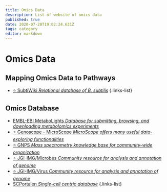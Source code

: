 ```yaml
---
title: Omics Data
description: List of website of omics data
published: true
date: 2020-07-20T19:02:24.631Z
tags: category
editor: markdown
---
```


# Omics Data

## Mapping Omics Data to Pathways

- [:star: SubtiWiki *Relational database of B. subtilis*](https://vdclab-wiki.herokuapp.com/en/databases/organism_specific/SubtiWiki)
{.links-list}

## Omics Database

- [EMBL-EBI MetaboLights *Database for submitting, browsing, and downloading metabolomics experiments*](https://vdclab-wiki.herokuapp.com/en/omics-data/omics-data/MetaboLights)
- [:star: Genoscope - MicroScope *MicroScope offers many useful data-exploring functionalities*](https://vdclab-wiki.herokuapp.com/en/tools/analysis/Genoscope-Microscope)
- [:star: GNPS *Mass spectrometry knowledge base for community-wide organization*](https://vdclab-wiki.herokuapp.com/en/omics-data/omics-data/GNPS)
- [:star: JGI-IMG/Microbes *Community resource for analysis and annotation of genome*](https://vdclab-wiki.herokuapp.com/en/databases/prokaryote_databases/JGI-IMG)
- [:star: JGI-IMG/Virus *Community resource for analysis and annotation of genome*](https://vdclab-wiki.herokuapp.com/databases/virus_databases/JGI-IMG-VR/)
- [SCPortalen *Single-cell centric database*](https://vdclab-wiki.herokuapp.com/en/omics-data/omics-data/SCPortalen)
{.links-list}